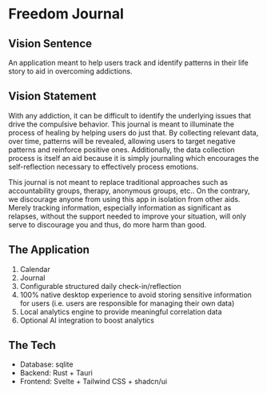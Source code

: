 # Freedom Journal

## Vision Sentence 

An application meant to help users track and identify patterns in their life story to aid in overcoming addictions. 

## Vision Statement 

With any addiction, it can be difficult to identify the underlying issues that drive the compulsive behavior. This journal is meant to illuminate the process of healing by helping users do just that. By collecting relevant data, over time, patterns will be revealed, allowing users to target negative patterns and reinforce positive ones. Additionally, the data collection process is itself an aid because it is simply journaling which encourages the self-reflection necessary to effectively process emotions. 

This journal is not meant to replace traditional approaches such as accountability groups, therapy, anonymous groups, etc.. On the contrary, we discourage anyone from using this app in isolation from other aids. Merely tracking information, especially information as significant as relapses, without the support needed to improve your situation, will only serve to discourage you and thus, do more harm than good. 

## The Application 

1. Calendar 
2. Journal 
3. Configurable structured daily check-in/reflection 
4. 100% native desktop experience to avoid storing sensitive information for users (i.e. users are responsible for managing their own data)
6. Local analytics engine to provide meaningful correlation data
5. Optional AI integration to boost analytics  


## The Tech 

* Database: sqlite 
* Backend: Rust + Tauri 
* Frontend: Svelte + Tailwind CSS + shadcn/ui